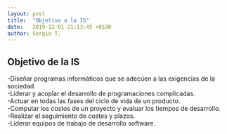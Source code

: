 ```yaml
---
layout: post
title:  "Objetivo a la IS"
date:   2019-12-01 21:13:45 +0530
author: Sergio T.
---
```

  <h2>Objetivo de la IS</h2>
  <p>-Diseñar programas informáticos que se adecúen a las exigencias de la sociedad.<br>-Liderar y acoplar el desarrollo de programaciones complicadas.<br>
    -Actuar en todas las fases del ciclo de vida de un producto.<br>-Computar los costos de un proyecto y evaluar los tiempos de desarrollo.<br>
    -Realizar el seguimiento de costes y plazos.<br>-Liderar equipos de trabajo de desarrollo software.<br></p>
